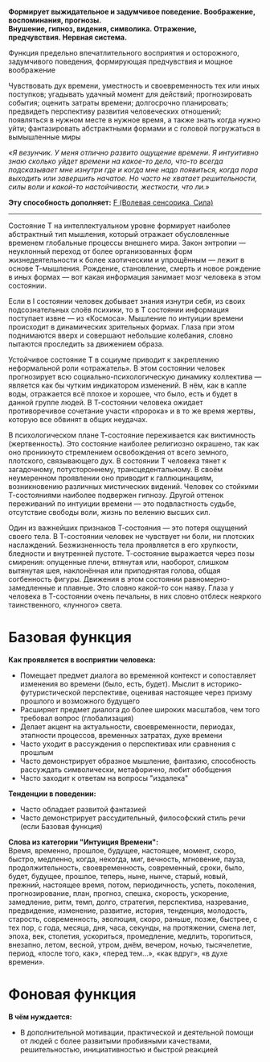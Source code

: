 **Формирует выжидательное и задумчивое поведение. Воображение, воспоминания, прогнозы.  
Внушение, гипноз, видения, символика. Отражение, предчувствия. Нервная система.**

Функция предельно впечатлительного восприятия и осторожного, задумчивого поведения, формирующая предчувствия и мощное воображение  
  
Чувствовать дух времени, уместность и своевременность тех или иных поступков; угадывать удачный момент для действий; прогнозировать события; оценить затраты времени; долгосрочно планировать; предвидеть перспективу развития человеческих отношений; появляться в нужном месте в нужное время, а также знать когда нужно уйти; фантазировать абстрактными формами и с головой погружаться в вымышленные миры  
  
*«Я везунчик. У меня отлично развито ощущение времени. Я интуитивно знаю сколько уйдет времени на какое-то дело, что-то всегда подсказывает мне изнутри где и когда мне надо появиться, когда пора выходить или завершить начатое. Но часто не хватает решительности, силы воли и какой-то настойчивости, жесткости, что ли.»* 

**Эту способность дополняет:** [F (Волевая сенсорика, Сила)](Психология/Соционика/Функции/F%20(Волевая%20сенсорика,%20Сила).md)

---

Состояние T на интеллектуальном уровне формирует наиболее абстрактный тип мышления, который отражает обусловленные временем глобальные процессы внешнего мира. Закон энтропии — неуклонный переход от более организованных форм жизнедеятельности к более хаотическим и упрощённым — лежит в основе Т-мышления. Рождение, становление, смерть и новое рождение в иных формах — вот какая информация занимает мозг человека в этом состоянии.

Если в I состоянии человек добывает знания изнутри себя, из своих подсознательных слоёв психики, то в T состоянии информация поступает извне — из «Космоса». Мышление по интуиции времени происходит в динамических зрительных формах. Глаза при этом поднимаются вверх и совершают небольшие колебания, словно пытаются проследить за движением образа.

Устойчивое состояние T в социуме приводит к закреплению неформальной роли «отражатель». В этом состоянии человек прогнозирует всю социально-психологическую динамику коллектива — является как бы чутким индикатором изменений. В нём, как в капле воды, отражается всё плохое и хорошее, что было, есть и будет в данной группе людей. В Т-состоянии человека ожидает противоречивое сочетание участи «пророка» и в то же время жертвы, которую все обвинят в общих неудачах.

В психологическом плане Т-состояние переживается как виктимность (жертвенность). Это состояние наиболее религиозно окрашено, так как оно проникнуто стремлением освобождения от всего земного, плотского, связывающего дух. В состоянии T человека тянет к загадочному, потустороннему, трансцедентальному. В своём неумеренном проявлении оно приводит к галлюцинациям, возникновению различных мистических видений. Человек со стойкими Т-состояниями наиболее подвержен гипнозу. Другой оттенок переживаний по интуиции времени — это подвластность судьбе, отсутствие свободы воли, жизнь по велению высших сил.

Один из важнейших признаков Т-состояния — это потеря ощущений своего тела. В Т-состоянии человек не чувствует ни боли, ни плотских наслаждений. Безжизненность тела проявляется в его хрупкости, бледности и внутренней пустоте. Т-состояние выражается через позы смирения: опущенные плечи, втянутая или, наоборот, слишком вытянутая шея, наклонённая или приподнятая голова, общая согбенность фигуры. Движения в этом состоянии равномерно-замедленные и плавные. Это словно какой-то сон наяву. Глаза у человека в Т-состоянии очень печальны, в них словно отблеск неяркого таинственного, «лунного» света.

# Базовая функция
**Как проявляется в восприятии человека:**  
- Помещает предмет диалога во временной контекст и сопоставляет изменения во времени (было, есть, будет). Мыслит в историко-футуристической перспективе, оценивая настоящее через призму прошлого и возможного будущего
- Расширяет предмет диалога до более широких масштабов, чем того требовал вопрос (глобализация)
- Делает акцент на актуальности, своевременности, периодах, этапности процессов, временных затратах, духе времени
- Часто уходит в рассуждения о перспективах или сравнения с прошлым
- Часто демонстрирует образное мышление, фантазию, способность рассуждать символически, метафорично, любит обобщения
- Часто заходит к ответам на вопросы "издалека"

**Тенденции в поведении:**  
- Часто обладает развитой фантазией
- Часто демонстрирует рассудительный, философский стиль речи (если Базовая функция)

**Слова из категории "Интуиция Времени":**  
Время, временно, прошлое, будущее, настоящее, момент, скоро, быстро, медленно, когда, некогда, миг, вечность, мгновение, пауза, продолжительность, своевременность, современный, сроки, было, будет, будущее, прошлое, теперь, ныне, нынче, старый, новый, прежний, настоящее время, потом, периодичность, успеть, поколения, прогнозирование, план, прогноз, спешка, скорость, ускорение, замедление, ритм, темп, долго, стратегия, перспектива, назревание, предвидение, изменение, развитие, история, тенденция, молодость, старость, современность, эволюция, скоро, раньше, позже, быстрее, с тех пор, с года, месяца, дня, часа, секунды, на протяжении, смена лет, эпоха, век, столетия, ускориться, промедление, медлить, торопиться, внезапно, летом, весной, утром, днём, вечером, ночью, тысячелетие, период, «после того, как», «перед тем…», «как вдруг», «в духе времени». 

# Фоновая функция
**В чём нуждается:**  
- В дополнительной мотивации, практической и деятельной помощи от людей с более развитыми пробивными качествами, решительностью, инициативностью и быстрой реакцией